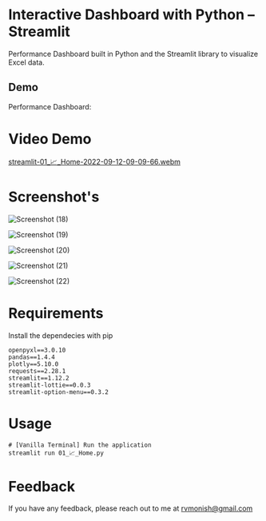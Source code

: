 # Interactive Dashboard with Python – Streamlit

Performance Dashboard built in Python and the Streamlit library to visualize Excel data.

## Demo

Performance  Dashboard:

# Video Demo

[streamlit-01_📈_Home-2022-09-12-09-09-66.webm](https://user-images.githubusercontent.com/61166287/190339577-5898ecd7-4cb1-4046-ab75-15eaf939de68.webm)

# Screenshot's

![Screenshot (18)](https://user-images.githubusercontent.com/61166287/189813859-d182b433-aec5-47f6-ac6d-5f667cfde80b.png) 

![Screenshot (19)](https://user-images.githubusercontent.com/61166287/189813886-245515f0-ac95-4dca-adec-a2200375d655.png)

![Screenshot (20)](https://user-images.githubusercontent.com/61166287/189813913-65c50b75-8076-4e10-aecf-176c7edc1060.png)

![Screenshot (21)](https://user-images.githubusercontent.com/61166287/189813926-62b3611e-644a-4654-8f85-82427512459b.png)

![Screenshot (22)](https://user-images.githubusercontent.com/61166287/189813940-2a1918b0-790a-47fb-9c95-5a706657c566.png)

# Requirements

Install the dependecies with pip

```
openpyxl==3.0.10
pandas==1.4.4
plotly==5.10.0
requests==2.28.1
streamlit==1.12.2
streamlit-lottie==0.0.3
streamlit-option-menu==0.3.2
```
# Usage

```
# [Vanilla Terminal] Run the application
streamlit run 01_📈_Home.py
```

# Feedback
If you have any feedback, please reach out to me at rvmonish@gmail.com

